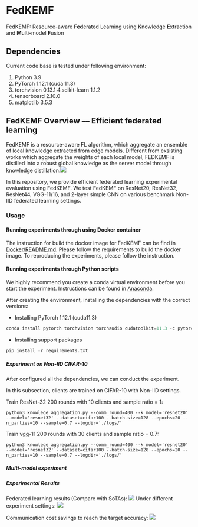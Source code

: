 # FedKEMF 
FedKEMF: Resource-aware **Fed**erated Learning using  **K**nowledge **E**xtraction and **M**ulti-model **F**usion
## Dependencies

Current code base is tested under following environment:

1. Python   3.9
2. PyTorch  1.12.1 (cuda 11.3)
3. torchvision 0.13.1
4.scikit-learn 1.1.2
5. tensorboard 2.10.0
6. matplotlib 3.5.3


## FedKEMF Overview –– Efficient federated learning
FedKEMF is a resource-aware FL algorithm, which aggregate an ensemble of local knowledge extracted from edge models. 
Different from exsisting works which aggregate the weights of each local model, FEDKEMF is distilled into a robust global knowledge as the server model through knowledge distillation.![](./logs/figure/overview.png)

In this repository, we provide efficient federated learning experimental evaluation using FedKEMF. 
We test FedKEMF
on ResNet20, ResNet32, ResNet44, VGG-11/16, and 2-layer simple CNN on various benchmark Non-IID federated learning settings.

### Usage
#### Running experiments through using Docker container
The instruction for build the docker image for FedKEMF can be find in [Docker/README.md](Docker/README.md).
Please follow the requirements to build the docker image. To reproducing the experiments, please follow the 
instruction.

#### Running experiments through Python scripts
We highly recommend you create a conda virtual environment before you start the experiment.
Instructions can be found in [Anaconda](https://docs.conda.io/projects/conda/en/latest/user-guide/tasks/manage-environments.html).

After creating the environment, installing the dependencies with the correct versions:
- Installing PyTorch 1.12.1 (cuda11.3)
```python
conda install pytorch torchvision torchaudio cudatoolkit=11.3 -c pytorch
```
- Installing support packages 
```python
pip install -r requirements.txt
```

##### Experiment on Non-IID CIFAR-10
After configured all the dependencies, we can conduct the experiment.

In this subsection, clients are trained on CIFAR-10 with Non-IID settings.

Train ResNet-32 200 rounds with 10 clients and sample ratio = 1:
   ```
python3 knowlege_aggregation.py --comm_round=400 --k_model='resnet20' --model='resnet32' --dataset=cifar100 --batch-size=128 --epochs=20 --n_parties=10 --sample=0.7 --logdir='./logs/'
   ```
Train vgg-11 200 rounds with 30 clients and sample ratio = 0.7:
  ```angular2html
python3 knowlege_aggregation.py --comm_round=400 --k_model='resnet20' --model='resnet32' --dataset=cifar100 --batch-size=128 --epochs=20 --n_parties=10 --sample=0.7 --logdir='./logs/'
   ```

##### Multi-model experiment

##### Experimental Results
Federated learning results (Compare with SoTAs):
![](./logs/figure/train_effi.png)
Under different experiment settings:
![](./logs/figure/train_effi_2.png)

Communication cost savings to reach the target accuracy:
![](./logs/figure/com_cost.png)
